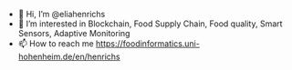 - 👋 Hi, I’m @eliahenrichs
- 👀 I’m interested in Blockchain, Food Supply Chain, Food quality, Smart Sensors, Adaptive Monitoring
- 📫 How to reach me https://foodinformatics.uni-hohenheim.de/en/henrichs

<!---
eliahenrichs/eliahenrichs is a ✨ special ✨ repository because its `README.md` (this file) appears on your GitHub profile.
You can click the Preview link to take a look at your changes.
--->
